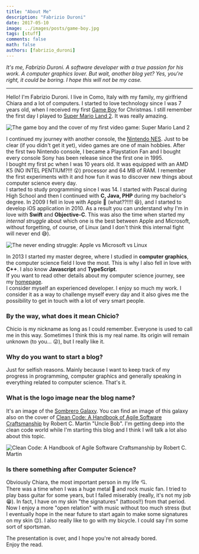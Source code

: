 ```yaml
---
title: "About Me"
description: "Fabrizio Duroni"
date: 2017-05-10
image: ../images/posts/game-boy.jpg
tags: [stuff]
comments: false
math: false
authors: [fabrizio_duroni]
---
```


*It's me, Fabrizio Duroni. A software developer with a true passion for his work. A computer graphics lover. But wait,
another blog yet? Yes, you're right, it could be boring. I hope this will not be my case.*

---

Hello! I'm Fabrizio Duroni. I live in Como, Italy with my family, my girlfriend Chiara and a lot of computers. I started
to love technology since I was 7 years old, when I received my
first [Game Boy](https://en.wikipedia.org/wiki/Game_Boy "Game Boy") for Christmas. I still remember the first day I
played to [Super Mario Land 2](https://en.wikipedia.org/wiki/Super_Mario_Land_2:_6_Golden_Coins "Super Mario Land 2").
It was really amazing.

![The game boy and the cover of my first video game: Super Mario Land 2](/images/posts/game-boy.jpg "One of my 
favourite game")

I continued my journey with another console,
the [Nintendo NES](https://en.wikipedia.org/wiki/Nintendo_Entertainment_System "Nintendo NES"). Just to be clear (if you
didn't get it yet), video games are one of main hobbies. After the first two Nintendo console, I became a Playstation
Fan and I bought every console Sony has been release since the first one in 1995.  
I bought my first pc when I was 10 years old. It was equipped with an AMD K5 (NO INTEL PENTIUM?!!! :open_mouth:)
processor and 64 MB of RAM. I remember the first experiments with it and how fun it was to discover new things about
computer science every day.  
I started to study programming since I was 14. I started with Pascal during High School and then I continued with **C,
Java, PHP** during my bachelor's degree. In 2009 I fell in love with Apple :iphone: (what??!!!! :laughing:), and I
started to develop iOS application in 2010. As a result you can understand why I'm in love with **Swift** and **Objective-C**. 
This was also the time when started my *internal struggle* about which one is the best between Apple and Microsoft, without 
forgetting, of course, of Linux (and I don't think this internal fight will never end :sweat_smile:).

![The never ending struggle: Apple vs Microsoft vs Linux](/images/posts/apple-microsoft-linux.jpg)

In 2013 I started my master degree, where I studied in **computer graphics**, the computer science field I love the
most. This is why I also fell in love with **C++**. I also know **Javascript** and **TypeScript**.  
If you want to read other details about my computer science journey, see my [homepage](/ "homepage").  
I consider myself an experienced developer. I enjoy so much my work. I consider it as a way to challenge myself every
day and it also gives me the possibility to get in touch with a lot of very smart people.

### **By the way, what does it mean Chicio?**

Chicio is my nickname as long as I could remember. Everyone is used to call me in this way. Sometimes I think this is my
real name. Its origin will remain unknown (to you... :stuck_out_tongue_winking_eye:), but I really like it.

### **Why do you want to start a blog?**

Just for selfish reasons. Mainly because I want to keep track of my progress in programming, computer graphics and
generally speaking in everything related to computer science. That's it.

### **What is the logo image near the blog name?**

It's an image of the [Sombrero Galaxy](https://en.wikipedia.org/wiki/Sombrero_Galaxy "Sombrero galaxy"). You can find an
image of this galaxy also on the cover
of [Clean Code: A Handbook of Agile Software Craftsmanship](https://cleancoders.com "Clean Code: A Handbook of Agile Software Craftsmanship")
by Robert C. Martin "Uncle Bob". I'm getting deep into the clean code world while I'm starting this blog and I think I
will talk a lot also about this topic.

![Clean Code: A Handbook of Agile Software Craftsmanship by Robert C. Martin](/images/posts/clean-code-uncle-bob.jpg)

### **Is there something after Computer Science?**

Obviously Chiara, the most important person in my life :cupid:.  
There was a time when I was a huge metal :metal: and rock music fan. I tried to play bass guitar for some years, but I
failed miserably (really, it's not my job :grin:). In fact, I have on my skin "the signatures" (tattoos!!) from that
period. Now I enjoy a more "open relation" with music without too much stress (but I eventually hope in the near future
to start again to make some signatures on my skin :relieved:). I also really like to go with my bicycle. I could say I'm
some sort of sportsman.

The presentation is over, and I hope you're not already bored.  
Enjoy the read.
